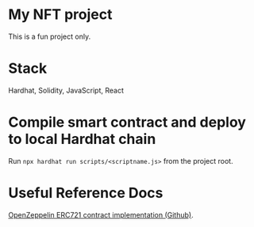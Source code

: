 # My NFT project

This is a fun project only.

# Stack

Hardhat, Solidity, JavaScript, React

# Compile smart contract and deploy to local Hardhat chain

Run `npx hardhat run scripts/<scriptname.js>` from the project root.

# Useful Reference Docs

[OpenZeppelin ERC721 contract implementation (Github)](https://github.com/OpenZeppelin/openzeppelin-contracts/blob/master/contracts/token/ERC721/ERC721.sol).
